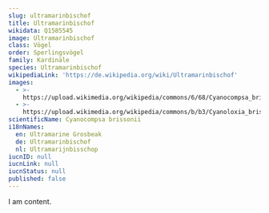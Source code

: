 ```yaml
---
slug: ultramarinbischof
title: Ultramarinbischof
wikidata: Q1585545
image: Ultramarinbischof
class: Vögel
order: Sperlingsvögel
family: Kardinäle
species: Ultramarinbischof
wikipediaLink: 'https://de.wikipedia.org/wiki/Ultramarinbischof'
images:
  - >-
    https://upload.wikimedia.org/wikipedia/commons/6/68/Cyanocompsa_brissonii_-Vale_do_Ribeira,_Registro,_Sao_Paulo,_Brasil_-male-8.jpg
  - >-
    https://upload.wikimedia.org/wikipedia/commons/b/b3/Cyanoloxia_brissonii_-_Ultramarine_Grosbeak_(female);_Canudos,_Bahia,_Brazil.jpg
scientificName: Cyanocompsa brissonii
i18nNames:
  en: Ultramarine Grosbeak
  de: Ultramarinbischof
  nl: Ultramarijnbisschop
iucnID: null
iucnLink: null
iucnStatus: null
published: false
---
```


I am content.
